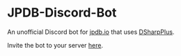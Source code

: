 # JPDB-Discord-Bot
An unofficial Discord bot for [jpdb.io](https://jpdb.io/) that uses [DSharpPlus](https://github.com/DSharpPlus/DSharpPlus).

Invite the bot to your server [here](https://discord.com/api/oauth2/authorize?client_id=874240645995331585&permissions=68672&scope=bot).
